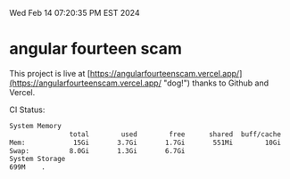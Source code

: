 Wed Feb 14 07:20:35 PM EST 2024

# angular fourteen scam


This project is live at [https://angularfourteenscam.vercel.app/](https://angularfourteenscam.vercel.app/ "dog!") thanks to Github and Vercel.

CI Status: 

```bash
System Memory
               total        used        free      shared  buff/cache   available
Mem:            15Gi       3.7Gi       1.7Gi       551Mi        10Gi        11Gi
Swap:          8.0Gi       1.3Gi       6.7Gi
System Storage
699M	.
```
```bash
